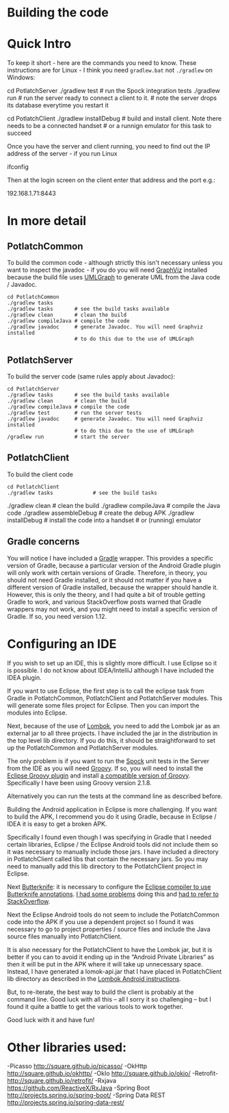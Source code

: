 # Building the code

# Quick Intro

To keep it short - here are the commands you need to know. These instructions are for Linux - I think you need `gradlew.bat` not `./gradlew` on Windows:

  cd PotlatchServer
  ./gradlew test          # run the Spock integration tests
	./gradlew run			      # run the server ready to connect a client to it.
                          # note the server drops its database everytime you restart it

  cd PotlatchClient
	./gradlew installDebug	# build and install client. Note there needs to be a connected handset 
                          # or a runnign emulator for this task to succeed

Once you have the server and client running, you need to find out the IP address of the server - if you run Linux

  ifconfig

Then at the login screen on the client enter that address and the port e.g.:

  192.168.1.71:8443

# In more detail 

## PotlatchCommon

To build the common code - although strictly this isn't necessary unless you want to inspect the javadoc - if you do you will need [GraphViz](http://www.graphviz.org/) installed because the build file uses [UMLGraph](http://www.umlgraph.org/) to generate UML from the Java code / Javadoc. 

    cd PotlatchCommon
    ./gradlew tasks
    ./gradlew tasks       # see the build tasks available
    ./gradlew clean       # clean the build
    ./gradlew compileJava # compile the code
    ./gradlew javadoc     # generate Javadoc. You will need Graphviz installed
                          # to do this due to the use of UMLGraph 

## PotlatchServer

To build the server code (same rules apply about Javadoc):

    cd PotlatchServer
    ./gradlew tasks       # see the build tasks available
    ./gradlew clean       # clean the build
    ./gradlew compileJava # compile the code
    ./gradlew test        # run the server tests
    ./gradlew javadoc     # generate Javadoc. You will need Graphviz installed
                          # to do this due to the use of UMLGraph 
    /gradlew run          # start the server

## PotlatchClient

To build the client code

	cd PotlatchClient
	./gradlew tasks             # see the build tasks
  ./gradlew clean             # clean the build
  ./gradlew compileJava       # compile the Java code
  ./gradlew assembleDebug     # create the debug APK
  ./gradlew installDebug	    # install the code into a handset 
                              # or (running) emulator

## Gradle concerns

You will notice I have included a [Gradle](http://www.gradle.org/) wrapper. This provides a specific version of Gradle, because a particular version of the Android Gradle plugin will only work with certain versions of Gradle. Therefore, in theory, you should not need Gradle installed, or it should not matter if you have a different version of Gradle installed, because the wrapper should handle it. However, this is only the theory, and I had quite a bit of trouble getting Gradle to work, and various StackOverflow posts warned that Gradle wrappers may not work, and you might need to install a specific version of Gradle. If so, you need version 1.12.

# Configuring an IDE

If you wish to set up an IDE, this is slightly more difficult. I use Eclipse so it is possible. I do not know about IDEA/IntelliJ although I have included the IDEA plugin. 

If you want to use Eclipse, the first step is to call the eclipse task from Gradle in PotlatchCommon, PotlatchClient and PotlatchServer modules. This will generate some files project for Eclipse. Then you can import the modules into Eclipse.

Next, because of the use of [Lombok](http://projectlombok.org/), you need to add the Lombok jar as an external jar to all three projects. I have included the jar in the distribution in the top level lib directory. If you do this, it should be straightforward to set up the PotlatchCommon and PotlatchServer modules. 

The only problem is if you want to run the [Spock](https://code.google.com/p/spock/) unit tests in the Server from the IDE as you will need [Groovy](http://groovy.codehaus.org/). If so, you will need to install the [Eclipse Groovy plugin](http://groovy.codehaus.org/Eclipse+Plugin) and install [a compatible version of Groovy](https://code.google.com/p/spock/wiki/SpockVersionsAndDependencies). Specifically I have been using Groovy version 2.1.8. 

Alternatively you can run the tests at the command line as described before.

Building the Android application in Eclipse is more challenging. If you want to build the APK, I recommend you do it using Gradle, because in Eclipse / IDEA it is easy to get a broken APK. 

Specifically I found even though I was specifying in Gradle that I needed certain libraries, Eclipse / the Eclipse Android tools did not include them so it was necessary to manually include those jars. I have included a directory in PotlatchClient called libs that contain the necessary jars. So you may need to manually add this lib directory to the PotlatchClient project in Eclipse.

Next [Butterknife](http://jakewharton.github.io/butterknife/): it is necessary to configure the [Eclipse compiler to use Butterknife annotations](http://jakewharton.github.io/butterknife/ide-eclipse.html). [I had some problems](http://stackoverflow.com/questions/24724866/android-eclipse-cannot-see-annotation-processing-option) doing this and [had to refer to StackOverflow](http://stackoverflow.com/questions/23420143/eclipse-doesnt-generate-the-apt-generated-folder-for-butter-knife). 

Next the Eclipse Android tools do not seem to include the PotlatchCommon code into the APK if you use a dependent project so I found it was necessary to go to project properties / source files and include the Java source files manually into PotlatchClient. 

It is also necessary for the PotlatchClient to have the Lombok jar, but it is better if you can to avoid it ending up in the “Android Private Libraries” as then it will be put in the APK where it will take up unnecessary space. Instead, I have generated a lomok-api.jar that I have placed in PotlatchClient lib directory as described in the [Lombok Android instructions](http://projectlombok.org/setup/android.html).

But, to re-iterate, the best way to build the client is probably at the command line.
Good luck with all this – all I sorry it so challenging – but I found it quite a battle to get the various tools to work together.

Good luck with it and have fun!

# Other libraries used:

-Picasso http://square.github.io/picasso/
-OkHttp http://square.github.io/okhttp/ 
-OkIo http://square.github.io/okio/ 
-Retrofit- http://square.github.io/retrofit/ 
-Rxjava https://github.com/ReactiveX/RxJava 
-Spring Boot http://projects.spring.io/spring-boot/ 
-Spring Data REST http://projects.spring.io/spring-data-rest/ 
